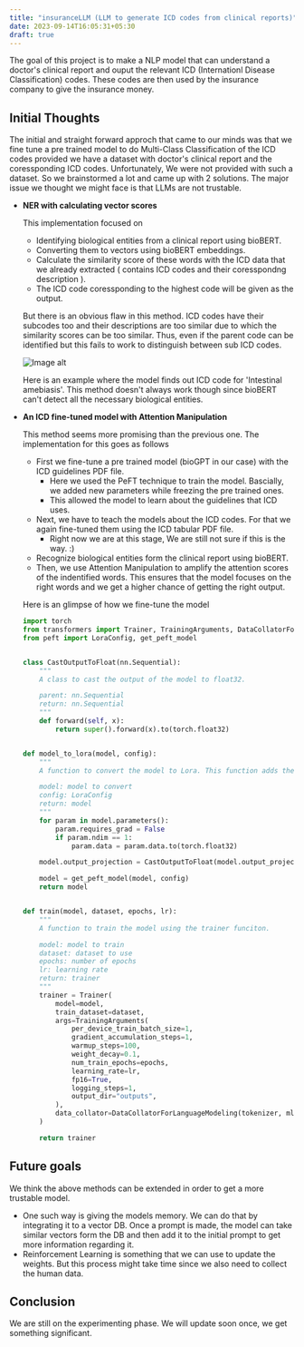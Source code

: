 ```yaml
---
title: "insuranceLLM (LLM to generate ICD codes from clinical reports)"
date: 2023-09-14T16:05:31+05:30
draft: true
---
```


The goal of this project is to make a NLP model that can understand a doctor's clinical report and ouput the relevant ICD (Internationl Disease Classification) codes. These codes are then used by the insurance company to give the insurance money.
## Initial Thoughts
The initial and straight forward approch that came to our minds was that we fine tune a pre trained model to do Multi-Class Classification of the ICD codes provided we have a dataset with doctor's clinical report and the coressponding ICD codes. Unfortunately, We were not provided with such a dataset. So we brainstormed a lot and came up with 2 solutions. The major issue we thought we might face is that LLMs are not trustable. 
- **NER with calculating vector scores**
  
    This implementation focused on
    - Identifying biological entities from a clinical report using bioBERT.
    - Converting them to vectors using bioBERT embeddings.
    - Calculate the similarity score of these words with the ICD data that we already extracted ( contains ICD codes and their coresspondng description ).
    - The ICD code coressponding to the highest code will be given as the output.

    But there is an obvious flaw in this method. ICD codes have their subcodes too and their descriptions are too similar due to which the similarity scores can be too similar. Thus, even if the parent code can be identified but this fails to work to distinguish between sub ICD codes.

    ![Image alt](vector_output.png)

    Here is an example where the model finds out ICD code for 'Intestinal amebiasis'. This method doesn't always work though since bioBERT can't detect all the necessary biological entities.
  
- **An ICD fine-tuned model with Attention Manipulation**
  
  This method seems more promising than the previous one. The implementation for this goes as follows
    - First we fine-tune a pre trained model (bioGPT in our case) with the ICD guidelines PDF file.
      - Here we used the PeFT technique to train the model. Bascially, we added new parameters while freezing the pre trained ones.
      - This allowed the model to learn about the guidelines that ICD uses.
    - Next, we have to teach the models about the ICD codes. For that we again fine-tuned them using the ICD tabular PDF file.
      - Right now we are at this stage, We are still not sure if this is the way. :)
    - Recognize biological entities form the clinical report using bioBERT.
    - Then, we use Attention Manipulation to amplify the attention scores of the indentified words. This ensures that the model focuses on the right words and we get a higher chance of getting the right output.

    Here is an glimpse of how we fine-tune the model
    ```python
    import torch
    from transformers import Trainer, TrainingArguments, DataCollatorForLanguageModeling
    from peft import LoraConfig, get_peft_model


    class CastOutputToFloat(nn.Sequential):
        """
        A class to cast the output of the model to float32.

        parent: nn.Sequential
        return: nn.Sequential
        """
        def forward(self, x):
            return super().forward(x).to(torch.float32)


    def model_to_lora(model, config):
        """
        A function to convert the model to Lora. This function adds the Lora layer to the model. (new paremeters)

        model: model to convert
        config: LoraConfig
        return: model
        """
        for param in model.parameters():
            param.requires_grad = False
            if param.ndim == 1:
                param.data = param.data.to(torch.float32)

        model.output_projection = CastOutputToFloat(model.output_projection)

        model = get_peft_model(model, config)
        return model


    def train(model, dataset, epochs, lr):
        """
        A function to train the model using the trainer funciton.

        model: model to train
        dataset: dataset to use
        epochs: number of epochs
        lr: learning rate
        return: trainer
        """
        trainer = Trainer(
            model=model,
            train_dataset=dataset,
            args=TrainingArguments(
                per_device_train_batch_size=1,
                gradient_accumulation_steps=1,
                warmup_steps=100,
                weight_decay=0.1,
                num_train_epochs=epochs,
                learning_rate=lr,
                fp16=True,
                logging_steps=1,
                output_dir="outputs",
            ),
            data_collator=DataCollatorForLanguageModeling(tokenizer, mlm=False),
        )

        return trainer
    ```
 ## Future goals
 We think the above methods can be extended in order to get a more trustable model. 
 - One such way is giving the models memory. We can do that by integrating it to a vector DB. Once a prompt is made, the model can take similar vectors form the DB and then add it to the initial prompt to get more information regarding it.
 - Reinforcement Learning is something that we can use to update the weights. But this process might take time since we also need to collect the human data.
 ## Conclusion
 We are still on the experimenting phase. We will update soon once, we get something significant.

